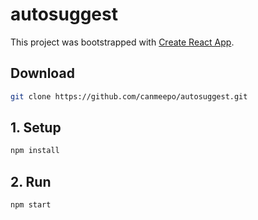 # autosuggest
This project was bootstrapped with [Create React App](https://github.com/facebookincubator/create-react-app).

## Download 
```bash
git clone https://github.com/canmeepo/autosuggest.git
```
## 1. Setup
```bash
npm install
```
## 2. Run
```bash
npm start 
```